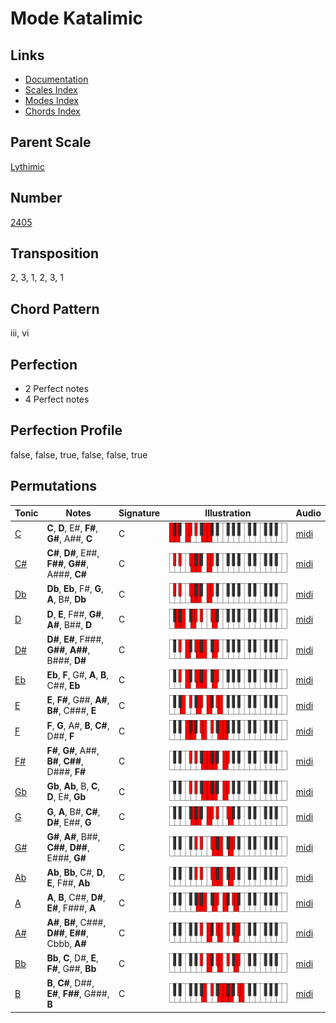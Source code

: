 # Mode Katalimic

## Links

- [Documentation](README.md)
- [Scales Index](Scales.md)
- [Modes Index](Modes.md)
- [Chords Index](Chords.md)

## Parent Scale

[Lythimic](ScaleLythimic.md)

## Number

[2405](https://ianring.com/musictheory/scales/2405)

## Transposition

2, 3, 1, 2, 3, 1

## Chord Pattern

iii, vi

## Perfection

- 2 Perfect notes
- 4 Perfect notes

## Perfection Profile

false, false, true, false, false, true

## Permutations

| Tonic | Notes | Signature | Illustration | Audio |
|-------|-------|-----------|--------------|-------|
| [C](ModeCNaturalKatalimic.md) | **C**, **D**, E#, **F#**, **G#**, A##, **C** | C | ![CNaturalKatalimic](ModeCNaturalKatalimic.png) | [midi](https://github.com/edipermadi/music/blob/main/docs/ModeCNaturalKatalimic.mid?raw=true) |
| [C#](ModeCSharpKatalimic.md) | **C#**, **D#**, E##, **F##**, **G##**, A###, **C#** | C | ![CSharpKatalimic](ModeCSharpKatalimic.png) | [midi](https://github.com/edipermadi/music/blob/main/docs/ModeCSharpKatalimic.mid?raw=true) |
| [Db](ModeDFlatKatalimic.md) | **Db**, **Eb**, F#, **G**, **A**, B#, **Db** | C | ![DFlatKatalimic](ModeDFlatKatalimic.png) | [midi](https://github.com/edipermadi/music/blob/main/docs/ModeDFlatKatalimic.mid?raw=true) |
| [D](ModeDNaturalKatalimic.md) | **D**, **E**, F##, **G#**, **A#**, B##, **D** | C | ![DNaturalKatalimic](ModeDNaturalKatalimic.png) | [midi](https://github.com/edipermadi/music/blob/main/docs/ModeDNaturalKatalimic.mid?raw=true) |
| [D#](ModeDSharpKatalimic.md) | **D#**, **E#**, F###, **G##**, **A##**, B###, **D#** | C | ![DSharpKatalimic](ModeDSharpKatalimic.png) | [midi](https://github.com/edipermadi/music/blob/main/docs/ModeDSharpKatalimic.mid?raw=true) |
| [Eb](ModeEFlatKatalimic.md) | **Eb**, **F**, G#, **A**, **B**, C##, **Eb** | C | ![EFlatKatalimic](ModeEFlatKatalimic.png) | [midi](https://github.com/edipermadi/music/blob/main/docs/ModeEFlatKatalimic.mid?raw=true) |
| [E](ModeENaturalKatalimic.md) | **E**, **F#**, G##, **A#**, **B#**, C###, **E** | C | ![ENaturalKatalimic](ModeENaturalKatalimic.png) | [midi](https://github.com/edipermadi/music/blob/main/docs/ModeENaturalKatalimic.mid?raw=true) |
| [F](ModeFNaturalKatalimic.md) | **F**, **G**, A#, **B**, **C#**, D##, **F** | C | ![FNaturalKatalimic](ModeFNaturalKatalimic.png) | [midi](https://github.com/edipermadi/music/blob/main/docs/ModeFNaturalKatalimic.mid?raw=true) |
| [F#](ModeFSharpKatalimic.md) | **F#**, **G#**, A##, **B#**, **C##**, D###, **F#** | C | ![FSharpKatalimic](ModeFSharpKatalimic.png) | [midi](https://github.com/edipermadi/music/blob/main/docs/ModeFSharpKatalimic.mid?raw=true) |
| [Gb](ModeGFlatKatalimic.md) | **Gb**, **Ab**, B, **C**, **D**, E#, **Gb** | C | ![GFlatKatalimic](ModeGFlatKatalimic.png) | [midi](https://github.com/edipermadi/music/blob/main/docs/ModeGFlatKatalimic.mid?raw=true) |
| [G](ModeGNaturalKatalimic.md) | **G**, **A**, B#, **C#**, **D#**, E##, **G** | C | ![GNaturalKatalimic](ModeGNaturalKatalimic.png) | [midi](https://github.com/edipermadi/music/blob/main/docs/ModeGNaturalKatalimic.mid?raw=true) |
| [G#](ModeGSharpKatalimic.md) | **G#**, **A#**, B##, **C##**, **D##**, E###, **G#** | C | ![GSharpKatalimic](ModeGSharpKatalimic.png) | [midi](https://github.com/edipermadi/music/blob/main/docs/ModeGSharpKatalimic.mid?raw=true) |
| [Ab](ModeAFlatKatalimic.md) | **Ab**, **Bb**, C#, **D**, **E**, F##, **Ab** | C | ![AFlatKatalimic](ModeAFlatKatalimic.png) | [midi](https://github.com/edipermadi/music/blob/main/docs/ModeAFlatKatalimic.mid?raw=true) |
| [A](ModeANaturalKatalimic.md) | **A**, **B**, C##, **D#**, **E#**, F###, **A** | C | ![ANaturalKatalimic](ModeANaturalKatalimic.png) | [midi](https://github.com/edipermadi/music/blob/main/docs/ModeANaturalKatalimic.mid?raw=true) |
| [A#](ModeASharpKatalimic.md) | **A#**, **B#**, C###, **D##**, **E##**, Cbbb, **A#** | C | ![ASharpKatalimic](ModeASharpKatalimic.png) | [midi](https://github.com/edipermadi/music/blob/main/docs/ModeASharpKatalimic.mid?raw=true) |
| [Bb](ModeBFlatKatalimic.md) | **Bb**, **C**, D#, **E**, **F#**, G##, **Bb** | C | ![BFlatKatalimic](ModeBFlatKatalimic.png) | [midi](https://github.com/edipermadi/music/blob/main/docs/ModeBFlatKatalimic.mid?raw=true) |
| [B](ModeBNaturalKatalimic.md) | **B**, **C#**, D##, **E#**, **F##**, G###, **B** | C | ![BNaturalKatalimic](ModeBNaturalKatalimic.png) | [midi](https://github.com/edipermadi/music/blob/main/docs/ModeBNaturalKatalimic.mid?raw=true) |

